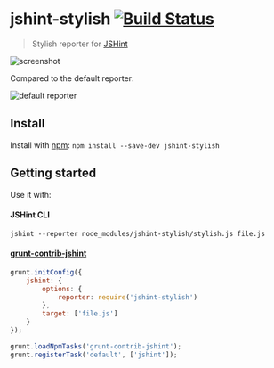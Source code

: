 # jshint-stylish [![Build Status](https://secure.travis-ci.org/builtbylane/jshint-stylish-lane.png?branch=master)](http://travis-ci.org/builtbylane/jshint-stylish-lane)

> Stylish reporter for [JSHint](https://github.com/jshint/jshint)

![screenshot](screenshot.png)

Compared to the default reporter:

![default reporter](screenshot-default-formatter.png)


## Install

Install with [npm](https://npmjs.org/package/jshint-stylish): `npm install --save-dev jshint-stylish`


## Getting started

Use it with:

#### JSHint CLI

```
jshint --reporter node_modules/jshint-stylish/stylish.js file.js
```

#### [grunt-contrib-jshint](https://github.com/gruntjs/grunt-contrib-jshint)

```js
grunt.initConfig({
	jshint: {
		options: {
			reporter: require('jshint-stylish')
		},
		target: ['file.js']
	}
});

grunt.loadNpmTasks('grunt-contrib-jshint');
grunt.registerTask('default', ['jshint']);
```


#
